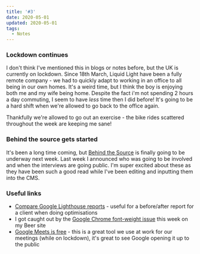 ```yaml
---
title: '#3'
date: 2020-05-01
updated: 2020-05-01
tags:
  - Notes
---
```


<h3>Lockdown continues</h3><p>I don't think I've mentioned this in blogs or notes before, but the UK is currently on lockdown. Since 18th March, Liquid Light have been a fully remote company - we had to quickly adapt to working in an office to all being in our own homes. It's a weird time, but I think the boy is enjoying both me and my wife being home. Despite the fact i'm not spending 2 hours a day commuting, I seem to have <em>less</em> time then I did before! It's going to be a hard shift when we're allowed to go back to the office again.<em></em></p><p>Thankfully we're allowed to go out an exercise - the bike rides scattered throughout the week are keeping me sane!</p><h3>Behind the source gets started</h3><p>It's been a long time coming, but <a href="https://www.behindthesource.co.uk/">Behind the Source</a> is finally going to be underway next week. Last week I announced who was going to be involved and when the interviews are going public. I'm super excited about these as they have been such a good read while I've been editing and inputting them into the CMS.</p><h3>Useful links<a href="https://googlechrome.github.io/lighthouse-ci/viewer/"><br></a></h3><ul><li><a href="https://googlechrome.github.io/lighthouse-ci/viewer/">Compare Google Lighthouse reports</a> - useful for a before/after report for a client when doing optimisations</li><li>I got caught out by the <a href="https://css-tricks.com/chrome-system-fonts-snafu/">Google Chrome font-weight issue</a> this week on my Beer site</li><li><a href="https://www.blog.google/products/meet/bringing-google-meet-to-more-people/">Google Meets is free</a> - this is a great tool we use at work for our meetings (while on lockdown), it's great to see Google opening it up to the public</li></ul>
